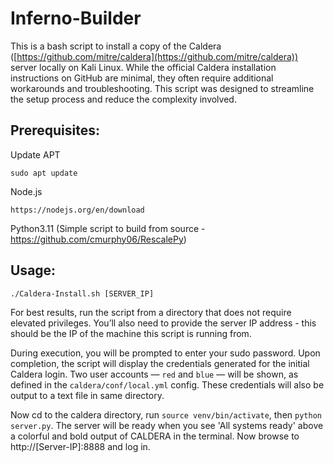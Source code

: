 # Inferno-Builder

This is a bash script to install a copy of the Caldera ([https://github.com/mitre/caldera](https://github.com/mitre/caldera)) server locally on Kali Linux. While the official Caldera installation instructions on GitHub are minimal, they often require additional workarounds and troubleshooting. This script was designed to streamline the setup process and reduce the complexity involved.

## Prerequisites:

Update APT 

```
sudo apt update
```

Node.js

```
https://nodejs.org/en/download
```

Python3.11 (Simple script to build from source - https://github.com/cmurphy06/RescalePy)

## Usage:
```
./Caldera-Install.sh [SERVER_IP]
```
For best results, run the script from a directory that does not require elevated privileges. You’ll also need to provide the server IP address - this should be the IP of the machine this script is running from.



During execution, you will be prompted to enter your sudo password. Upon completion, the script will display the credentials generated for the initial Caldera login. Two user accounts — `red` and `blue` — will be shown, as defined in the `caldera/conf/local.yml` config. These credentials will also be output to a text file in same directory.

Now cd to the caldera directory, run `source venv/bin/activate`, then `python server.py`. The server will be ready when you see 'All systems ready' above a colorful and bold output of CALDERA in the terminal. Now browse to http://[Server-IP]:8888 and log in.
